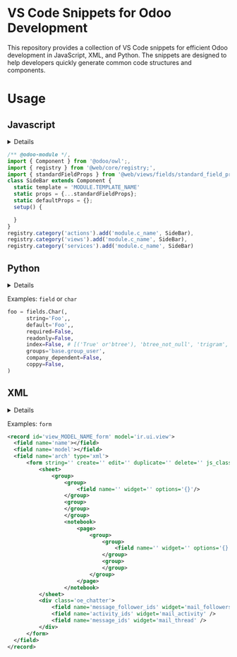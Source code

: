 # VS Code Snippets for Odoo Development

This repository provides a collection of VS Code snippets for efficient Odoo development in JavaScript, XML, and Python. The snippets are designed to help developers quickly generate common code structures and components.

# Usage

## Javascript

<details>

| Prefix                | Description    |
| --------------------- | -------------- |
| `console` or `log`    | Console log.   |
| `function`            | Function.      |
| `function` or `arrow` | Arow Function. |

| Prefix `import` or `from` | Description                                   |
| ------------------------- | --------------------------------------------- |
| `template`                | Creates templates OWL.                        |
| `component`               | Creates an import for OWL components in Odoo. |
| `will`                    | Imports OWL component lifecycle methods.      |
| `registry`                | Imports the OWL registry.                     |
| `translate`               | Imports the OWL translation function.         |
| `memoize`                 | Imports the memoize function.                 |
| `browser`                 | Imports the OWL browser utility.              |
| `lifecyle-hooks`          | Imports lifecycle hooks.                      |
| `other-hooks`             | Imports Utils hooks.                          |
| `hooks-owst`              | onWillStart hook for async setup.             |
| `hooks-owr`               | onWillRender hook for pre-render actions.     |
| `hooks-or`                | onRendered hook for post-render actions.      |
| `hooks-omt`               | onMounted hook for component mount actions.   |
| `hooks-oup`               | onWillUpdateProps hook for prop updates.      |
| `hooks-owp`               | onWillPatch hook before DOM patching.         |
| `hooks-op`                | onPatched hook after DOM patching.            |
| `hooks-owum`              | onWillUnmount hook before component unmounts. |
| `hooks-owdt`              | onWillDestroy hook before component cleanup.  |
| `hooks-oe`                | onError hook for error handling.              |
| `.....................`   | ....................                          |

</details>

```javascript
/** @odoo-module */,
import { Component } from '@odoo/owl';,
import { registry } from '@web/core/registry;',
import { standardFieldProps } from '@web/views/fields/standard_field_props';,
class SideBar extends Component {
  static template = 'MODULE.TEMPLATE_NAME'
  static props = {...standardFieldProps};
  static defaultProps = {};
  setup() {

  }
}
registry.category('actions').add('module.c_name', SideBar),
registry.category('views').add('module.c_name', SideBar),
registry.category('services').add('module.c_name', SideBar)
```

## Python

<details>

| Prefix             | Description                       |
| ------------------ | --------------------------------- |
| `manifest`         | Odoo import manifest content      |
| `init`             | Odoo import manifest content.     |
| `class` or `model` | Odoo import model class template. |
| `create` or `def`  | ORM Function.                     |
| `depends`          | Depends Decoration.               |
| `onchange`         | Onchange Decoration.              |
| `field` or `char`  | Char field.                       |

</details>

Examples: `field` or `char`

```python
foo = fields.Char(,
      string='Foo',,
      default='Foo',,
      required=False,
      readonly=False,
      index=False, # [('True' or'btree'), 'btree_not_null', 'trigram', ('None' or 'False')],
      groups='base.group_user',
      company_dependent=False,
      coppy=False,
)
```

## XML

<details>

| Prefix                  | Description                                      |
| ----------------------- | ------------------------------------------------ |
| `form` or `view`        | Odoo import view ['form','tree','kanban',...]    |
| `action`                | Odoo import action ['window','client', 'server'] |
| `.....................` | ....................                             |

</details>

Examples: `form`

```xml
<record id='view_MODEL_NAME_form' model='ir.ui.view'>
  <field name='name'></field>
  <field name='model'></field>
  <field name='arch' type='xml'>
      <form string='' create='' edit='' duplicate='' delete='' js_class='' disable_autofocus='1' banner_route='/module/banner'>
          <sheet>
              <group>
                  <group>
                      <field name='' widget='' options='{}'/>
                  </group>
                  <group>
                  </group>
                  </group>
                  <notebook>
                      <page>
                          <group>
                              <group>
                                  <field name='' widget='' options='{}'/>
                              </group>
                              <group>
                              </group>
                          </group>
                      </page>
                  </notebook>
          </sheet>
          <div class='oe_chatter'>
              <field name='message_follower_ids' widget='mail_followers' />
              <field name='activity_ids' widget='mail_activity' />
              <field name='message_ids' widget='mail_thread' />
          </div>
      </form>
  </field>
</record>
```
